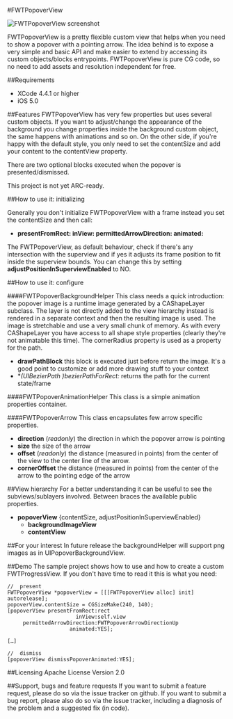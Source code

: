 #FWTPopoverView

![FWTPopoverView screenshot](http://grab.by/hc1q)

FWTPopoverView is a pretty flexible custom view that helps when you need to show a popover with a pointing arrow. The idea behind is to expose a very simple and basic API and make easier to extend by accessing its custom objects/blocks entrypoints. FWTPopoverView is pure CG code, so no need to add assets and resolution independent for free.

##Requirements
* XCode 4.4.1 or higher
* iOS 5.0

##Features
FWTPopoverView has very few properties but uses several custom objects.
If you want to adjust/change the appearance of the background you change properties inside the background custom object, the same happens with animations and so on.
On the other side, if you're happy with the default style, you only need to set the contentSize and add your content to the contentView property.

There are two optional blocks executed when the popover is presented/dismissed. 

This project is not yet ARC-ready.

##How to use it: initializing

Generally you don't initialize FWTPopoverView with a frame instead you set the contentSize and then call:

* **presentFromRect: inView: permittedArrowDirection: animated:**

The FWTPopoverView, as default behaviour, check if there's any intersection with the superview and if yes it adjusts its frame position to fit inside the superview bounds. You can change this by setting **adjustPositionInSuperviewEnabled** to NO.

##How to use it: configure

####FWTPopoverBackgroundHelper 
This class needs a quick introduction: the popover image is a runtime image generated by a CAShapeLayer subclass. The layer is not directly added to the view hierarchy instead is rendered in a separate context and then the resulting image is used. The image is stretchable and use a very small chunk of memory.
As with every CAShapeLayer you have access to all shape style properties (clearly they're not animatable this time). The cornerRadius property is used as a property for the path. 

* **drawPathBlock** this block is executed just before return the image. It's a good point to customize or add more drawing stuff to your context 
* **(UIBezierPath *)bezierPathForRect:** returns the path for the current state/frame

####FWTPopoverAnimationHelper
This class is a simple animation properties container.  

####FWTPopoverArrow 
This class encapsulates few arrow specific properties. 

* **direction** (*readonly*) the direction in which the popover arrow is pointing
* **size** the size of the arrow
* **offset** (*readonly*) the distance (measured in points) from the center of the view to the center line of the arrow.
* **cornerOffset** the distance (measured in points) from the center of the arrow to the pointing edge of the arrow


##View hierarchy
For a better understanding it can be useful to see the subviews/sublayers involved. Between braces the available public properties.

- **popoverView** {contentSize, adjustPositionInSuperviewEnabled}
    - **backgroundImageView**
	- **contentView** 

##For your interest
In future release the backgroundHelper will support png images as in UIPopoverBackgroundView.

##Demo
The sample project shows how to use and how to create a custom FWTProgressView.
If you don't have time to read it this is what you need:

	//	present
	FWTPopoverView *popoverView = [[[FWTPopoverView alloc] init] autorelease];
	popoverView.contentSize = CGSizeMake(240, 140);
    [popoverView presentFromRect:rect
                          inView:self.view
         permittedArrowDirection:FWTPopoverArrowDirectionUp
                        animated:YES];
                        
    […]
    
    //	dismiss
    [popoverView dismissPopoverAnimated:YES];


##Licensing
Apache License Version 2.0

##Support, bugs and feature requests
If you want to submit a feature request, please do so via the issue tracker on github.
If you want to submit a bug report, please also do so via the issue tracker, including a diagnosis of the problem and a suggested fix (in code).
